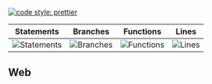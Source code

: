 [![code style: prettier](https://img.shields.io/badge/code_style-prettier-ff69b4.svg?style=flat-square)](https://github.com/prettier/prettier)

| Statements                                    | Branches                                  | Functions                                   | Lines                               |
| --------------------------------------------- | ----------------------------------------- | ------------------------------------------- | ----------------------------------- |
| ![Statements](https://img.shields.io/badge/Coverage-60.53%25-red.svg 'Make me better!') | ![Branches](https://img.shields.io/badge/Coverage-47.79%25-red.svg 'Make me better!') | ![Functions](https://img.shields.io/badge/Coverage-48.96%25-red.svg 'Make me better!') | ![Lines](https://img.shields.io/badge/Coverage-62.03%25-red.svg 'Make me better!') |

## Web
